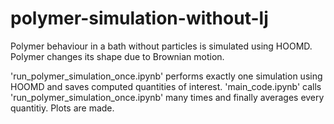 # polymer-simulation-without-lj
Polymer behaviour in a bath without particles is simulated using HOOMD. Polymer changes its shape due to Brownian motion.

'run_polymer_simulation_once.ipynb' performs exactly one simulation using HOOMD and saves computed quantities of interest. 'main_code.ipynb' calls 'run_polymer_simulation_once.ipynb' many times and finally averages every quantitiy. Plots are made.
